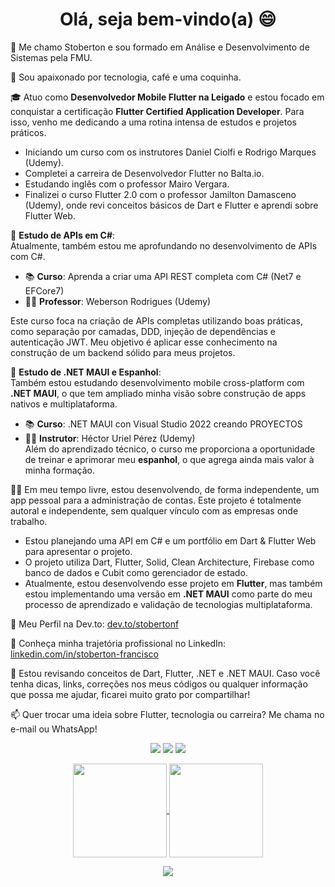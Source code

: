 <h1 align="center">Olá, seja bem-vindo(a) 😄</h1>

👋 Me chamo Stoberton e sou formado em Análise e Desenvolvimento de Sistemas pela FMU.

🥰 Sou apaixonado por tecnologia, café e uma coquinha.

🎓 Atuo como **Desenvolvedor Mobile Flutter na Leigado** e estou focado em conquistar a certificação **Flutter Certified Application Developer**. Para isso, venho me dedicando a uma rotina intensa de estudos e projetos práticos.

- Iniciando um curso com os instrutores Daniel Ciolfi e Rodrigo Marques (Udemy).
- Completei a carreira de Desenvolvedor Flutter no Balta.io.
- Estudando inglês com o professor Mairo Vergara.
- Finalizei o curso Flutter 2.0 com o professor Jamilton Damasceno (Udemy), onde revi conceitos básicos de Dart e Flutter e aprendi sobre Flutter Web.

📌 **Estudo de APIs em C#**:  
Atualmente, também estou me aprofundando no desenvolvimento de APIs com C#.  
- 📚 **Curso**: Aprenda a criar uma API REST completa com C# (Net7 e EFCore7)  
- 👨‍🏫 **Professor**: Weberson Rodrigues (Udemy)  

Este curso foca na criação de APIs completas utilizando boas práticas, como separação por camadas, DDD, injeção de dependências e autenticação JWT. Meu objetivo é aplicar esse conhecimento na construção de um backend sólido para meus projetos.

📱 **Estudo de .NET MAUI e Espanhol**:  
Também estou estudando desenvolvimento mobile cross-platform com **.NET MAUI**, o que tem ampliado minha visão sobre construção de apps nativos e multiplataforma.  
- 📚 **Curso**: .NET MAUI con Visual Studio 2022 creando PROYECTOS  
- 👨‍🏫 **Instrutor**: Héctor Uriel Pérez (Udemy)  
Além do aprendizado técnico, o curso me proporciona a oportunidade de treinar e aprimorar meu **espanhol**, o que agrega ainda mais valor à minha formação.

🧑‍💻 Em meu tempo livre, estou desenvolvendo, de forma independente, um app pessoal para a administração de contas. Este projeto é totalmente autoral e independente, sem qualquer vínculo com as empresas onde trabalho.

- Estou planejando uma API em C# e um portfólio em Dart & Flutter Web para apresentar o projeto.
- O projeto utiliza Dart, Flutter, Solid, Clean Architecture, Firebase como banco de dados e Cubit como gerenciador de estado. 
- Atualmente, estou desenvolvendo esse projeto em **Flutter**, mas também estou implementando uma versão em **.NET MAUI** como parte do meu processo de aprendizado e validação de tecnologias multiplataforma.

🌱 Meu Perfil na Dev.to: [dev.to/stobertonf](https://dev.to/stobertonf)

🔭 Conheça minha trajetória profissional no LinkedIn: [linkedin.com/in/stoberton-francisco](https://www.linkedin.com/in/stoberton-francisco/)

💬 Estou revisando conceitos de Dart, Flutter, .NET e .NET MAUI. Caso você tenha dicas, links, correções nos meus códigos ou qualquer informação que possa me ajudar, ficarei muito grato por compartilhar!

📫 Quer trocar uma ideia sobre Flutter, tecnologia ou carreira? Me chama no e-mail ou WhatsApp!  

<p align="center">
  <a href="mailto:stobertonf@gmail.com" alt="Gmail">
  <img src="https://img.shields.io/badge/-Gmail-FF0000?style=flat-square&labelColor=FF0000&logo=gmail&logoColor=white&link=stobertonf@gmail.com" /></a>

  <a href="https://www.linkedin.com/in/stoberton-francisco/" alt="Linkedin">
  <img src="https://img.shields.io/badge/-Linkedin-0e76a8?style=flat-square&logo=Linkedin&logoColor=white&link=https://www.linkedin.com/in/stoberton-francisco/" /></a>

  <a href="http://api.whatsapp.com/send?1=pt_BR&phone=5511994223176" alt="WhatsApp">
  <img src="https://img.shields.io/badge/-WhatsApp-25d366?style=flat-square&labelColor=25d366&logo=whatsapp&logoColor=white&link=http://api.whatsapp.com/send?1=pt_BR&phone=5511994223176"/></a>
</p>

<p align="center">
  <a href="https://github.com/stobertonf">
    <img
      align="center"
      height="150em"
      src="https://github-readme-stats.vercel.app/api?username=stobertonf&show_icons=true&include_all_commits=true&count_private=true&theme=tokyonight"
    />
  </a>
  <a href="https://github.com/stobertonf">
    <img
      align="center"
      height="150em"
      src="https://github-readme-stats.vercel.app/api/top-langs/?username=stobertonf&show_icons=true&include_all_commits=true&count_private=true&layout=compact&theme=tokyonight"
    />
  </a>
</p>

<p align="center">
  <a href="https://github.com/stobertonf">
    <img
      align="center"
      src="https://github-profile-trophy.vercel.app/?username=stobertonf&theme=onedark&no-frame=true&row=1&&margin-w=20&no-bg=true"
    />
  </a>
</p>
